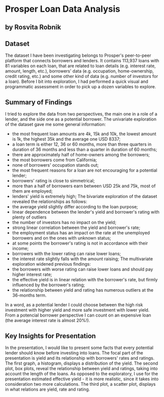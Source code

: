 # Prosper Loan Data Analysis
## by Rosvita Robnik


## Dataset

The dataset I have been investigating belongs to Prosper's peer-to-peer platform that connects borrowers and lenders. It contains 113,937 loans with 81 variables on each loan, that are related to loan details (e.g. interest rate, amount, length, etc.), borrowers' data (e.g. occupation, home-ownership, credit rating, etc.) and some other kind of data (e.g. number of investors for a loan).
Before I bit into exploration, I had performed a quick visual and programmatic assessment in order to pick up a dozen variables to explore.


## Summary of Findings

I tried to explore the data from two perspectives, the main one in a role of a lender, and the side one as a potential borrower.
The univariate exploration of the dataset gave me some general information:
- the most frequent loan amounts are 4k, 15k and 10k, the lowest amount is 1k, the highest 35k and the average one USD 8337;
- a loan term is either 12, 36 or 60 months, more than three quarters in duration of 36 months and less than a quarter in duration of 60 months;
- there are approximately half of home-owners among the borrowers;
- the most borrowers come from California;
- none of borrowers' occupation stands out;
- the most frequent reasons for a loan are not encouraging for a potential lender;
- borrowers' rating is close to simmetrical;
- more than a half of borrowers earn between USD 25k and 75k, most of them are employed;
- lenders' yield is extremely high;
The bivariate exploration of the dataset revealed the relationships as follows:
- the average yield slightly differ according to the loan purpose;
- linear dependence between the lender's yield and borrower's rating with plenty of outliers
- the number of investors has no impact on the yield;
- strong linear correlation between the yield and borrower's rate;
- the employment status has an impact on the rate at the unemployed borrowers and on the ones with unknown status;
- at some points the borrower's rating is not in accordance with their income;
- borrowers with the lower rating can raise lower loans;
- the interest rate slightly falls with the amount raising;
The multivariate exploration widened previous findings:
- the borrowers with worse rating can raise lower loans and should pay higher interest rate;
- the effective yield is in linear relation with the borrower's rate, but firmly influenced by the borrower's rating;
- the relationship between yield and rating has numerous outliers at the 36-months term.

In a word, as a potential lender I could choose between the high risk investment with higher yield and more safe investment with lower yield.
From a potencial borrower perspective I can count on an expensive loan (the average interest rate is almost 20%!).


## Key Insights for Presentation

In the presentation, I would like to present some facts that every potential lender should know before investing into loans. The focal part of the presentation is yield and its relationship with borrowers' rates and ratings.
The first graph, a histogram, displays a distribution of the yield.
The second plot, box plots, reveal the relationship between yield and ratings, taking into account the length of the loans. As opposed to the exploratory, I use for the presentation estimated effective yield - it is more realistic, since it takes into consideration two more calculations.
The third plot, a scatter plot, displays in what relations are yield, rate and rating.

